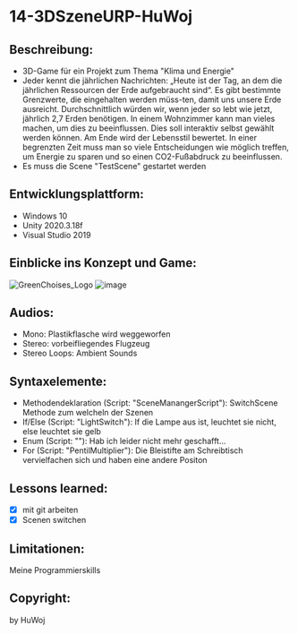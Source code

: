 # 14-3DSzeneURP-HuWoj

## Beschreibung:
+ 3D-Game für ein Projekt zum Thema "Klima und Energie"
+ Jeder kennt die jährlichen Nachrichten: „Heute ist der Tag, an dem die jährlichen Ressourcen der Erde aufgebraucht sind“. Es gibt bestimmte Grenzwerte, die eingehalten werden müss-ten, damit uns unsere Erde ausreicht. Durchschnittlich würden wir, wenn jeder so lebt wie jetzt, jährlich 2,7 Erden benötigen. In einem Wohnzimmer kann man vieles machen, um dies zu beeinflussen. Dies soll interaktiv selbst gewählt werden können. Am Ende wird der Lebensstil bewertet. In einer begrenzten Zeit muss man so viele Entscheidungen wie möglich treffen, um Energie zu sparen und so einen CO2-Fußabdruck zu beeinflussen.
+ Es muss die Scene "TestScene" gestartet werden

## Entwicklungsplattform:
+ Windows 10
+ Unity 2020.3.18f
+ Visual Studio 2019

## Einblicke ins Konzept und Game:
![GreenChoises_Logo](https://github.com/4ahmns-2223-Sosem/14-3DSzeneURP-HuWoj/assets/90834280/4b01b0a5-bbfe-48be-af4e-33f46a05b88e)
![image](https://github.com/4ahmns-2223-Sosem/14-3DSzeneURP-HuWoj/assets/90834280/12556cde-7c5c-4c43-8189-7ebeb893883d)

## Audios:
+ Mono: Plastikflasche wird weggeworfen
+ Stereo: vorbeifliegendes Flugzeug
+ Stereo Loops: Ambient Sounds

## Syntaxelemente:
+ Methodendeklaration (Script: "SceneManangerScript"): SwitchScene Methode zum welcheln der Szenen
+ If/Else (Script: "LightSwitch"): If die Lampe aus ist, leuchtet sie nicht, else leuchtet sie gelb
+ Enum (Script: ""): Hab ich leider nicht mehr geschafft...
+ For (Script: "PentilMultiplier"): Die Bleistifte am Schreibtisch vervielfachen sich und haben eine andere Positon 

## Lessons learned:
- [x] mit git arbeiten
- [x] Scenen switchen

## Limitationen:
Meine Programmierskills

## Copyright:
by HuWoj
